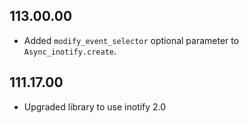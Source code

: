## 113.00.00

- Added `modify_event_selector` optional parameter to `Async_inotify.create`.

## 111.17.00

- Upgraded library to use inotify 2.0

